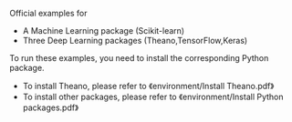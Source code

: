 Official examples for 
- A Machine Learning package (Scikit-learn)
- Three Deep Learning packages (Theano,TensorFlow,Keras)

To run these examples, you need to install the corresponding Python package.
- To install Theano, please refer to 《environment/Install Theano.pdf》
- To install other packages, please refer to 《environment/Install Python packages.pdf》
